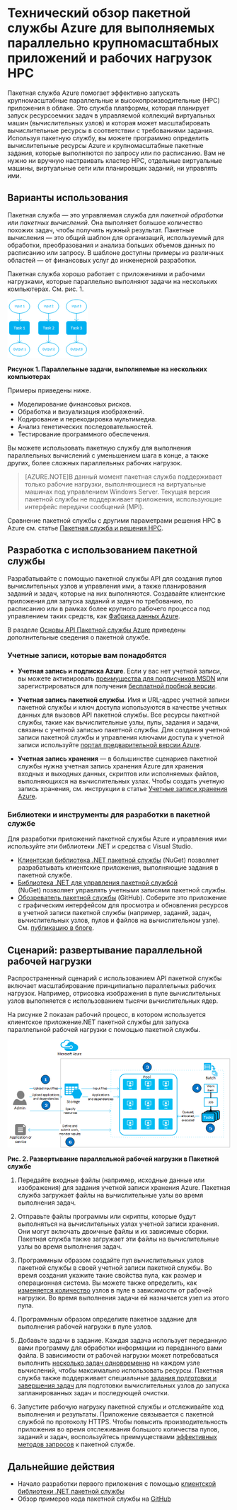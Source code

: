 <properties
	pageTitle="Технический обзор пакетной службы Azure | Microsoft Azure"
	description="Узнайте об основных понятиях, рабочих процессах и сценариях пакетной службы Azure для масштабирования параллельных нагрузок HPC."
	services="batch"
	documentationCenter=""
	authors="dlepow"
	manager="timlt"
	editor=""/>

<tags
	ms.service="batch"
	ms.workload="big-compute"
	ms.tgt_pltfrm="na"
	ms.devlang="na"
	ms.topic="get-started-article"
	ms.date="10/26/2015"
	ms.author="danlep"/>


# Технический обзор пакетной службы Azure для выполняемых параллельно крупномасштабных приложений и рабочих нагрузок HPC
Пакетная служба Azure помогает эффективно запускать крупномасштабные параллельные и высокопроизводительные (HPC) приложения в облаке. Это служба платформы, которая планирует запуск ресурсоемких задач в управляемой коллекций виртуальных машин (вычислительных узлов) и которая может масштабировать вычислительные ресурсы в соответствии с требованиями задания. Используя пакетную службу, вы можете программно определить вычислительные ресурсы Azure и крупномасштабные пакетные задания, которые выполняются по запросу или по расписанию. Вам не нужно ни вручную настраивать кластер HPC, отдельные виртуальные машины, виртуальные сети или планировщик заданий, ни управлять ими.

## Варианты использования

Пакетная служба — это управляемая служба для *пакетной обработки* или *пакетных вычислений*. Она выполняет большое количество похожих задач, чтобы получить нужный результат. Пакетные вычисления — это общий шаблон для организаций, используемый для обработки, преобразования и анализа больших объемов данных по расписанию или запросу. В шаблоне доступны примеры из различных областей — от финансовых услуг до инженерной разработки.

Пакетная служба хорошо работает с приложениями и рабочими нагрузками, которые параллельно выполняют задачи на нескольких компьютерах. См. рис. 1.

![Параллельные задачи][parallel]

**Рисунок 1. Параллельные задачи, выполняемые на нескольких компьютерах**

Примеры приведены ниже.

* Моделирование финансовых рисков.
* Обработка и визуализация изображений.
* Кодирование и перекодировка мультимедиа.
* Анализ генетических последовательностей.
* Тестирование программного обеспечения.

Вы можете использовать пакетную службу для выполнения параллельных вычислений с уменьшением шага в конце, а также других, более сложных параллельных рабочих нагрузок.

>[AZURE.NOTE]В данный момент пакетная служба поддерживает только рабочие нагрузки, выполняющиеся на виртуальные машинах под управлением Windows Server. Текущая версия пакетной службы не поддерживает приложения, использующие интерфейс передачи сообщений (MPI).

Сравнение пакетной службы с другими параметрами решения HPC в Azure см. статье [Пакетная служба и решения HPC](batch-hpc-solutions.md).

## Разработка с использованием пакетной службы

Разрабатывайте с помощью пакетной службы API для создания пулов вычислительных узлов и управления ими, а также планирования заданий и задач, которые на них выполняются. Создавайте клиентские приложения для запуска заданий и задач по требованию, по расписанию или в рамках более крупного рабочего процесса под управлением таких средств, как [Фабрика данных Azure](https://azure.microsoft.com/documentation/services/data-factory/).

В разделе [Основы API Пакетной службы Azure](batch-api-basics.md) приведены дополнительные сведения о пакетной службе.

### Учетные записи, которые вам понадобятся

+ **Учетная запись и подписка Azure**. Если у вас нет учетной записи, вы можете активировать [преимущества для подписчиков MSDN](http://azure.microsoft.com/pricing/member-offers/msdn-benefits-details/) или зарегистрироваться для получения [бесплатной пробной версии](http://azure.microsoft.com/pricing/free-trial/).

+ **Учетная запись пакетной службы**. Имя и URL-адрес учетной записи пакетной службы и ключ доступа используются в качестве учетных данных для вызовов API пакетной службы. Все ресурсы пакетной службы, такие как вычислительные узлы, пулы, задания и задачи, связаны с учетной записью пакетной службы. Для создания учетной записи пакетной службы и управления ключами доступа к учетной записи используйте [портал предварительной версии Azure](batch-account-create-portal.md).

+ **Учетная запись хранения** — в большинстве сценариев пакетной службы нужна учетная запись хранения Azure для хранения входных и выходных данных, скриптов или исполняемых файлов, выполняющихся на вычислительных узлах. Чтобы создать учетную запись хранения, см. инструкции в статье [Учетные записи хранения Azure](../storage/storage-create-storage-account.md).

### Библиотеки и инструменты для разработки в пакетной службе

Для разработки приложений пакетной службы Azure и управления ими используйте эти библиотеки .NET и средства с Visual Studio.

+ [Клиентская библиотека .NET пакетной службы](http://www.nuget.org/packages/Azure.Batch/) (NuGet) позволяет разрабатывать клиентские приложения, выполняющие задания в пакетной службе.
+ [Библиотека .NET для управления пакетной службой](http://www.nuget.org/packages/Microsoft.Azure.Management.Batch/) (NuGet) позволяет управлять учетными записями пакетной службы.
+ [Обозреватель пакетной службы](https://github.com/Azure/azure-batch-samples/tree/master/CSharp/BatchExplorer) (GitHub). Соберите это приложение с графическим интерфейсом для просмотра и обновления ресурсов в учетной записи пакетной службы (например, заданий, задач, вычислительных узлов, пулов и файлов на вычислительном узле). См. [публикацию в блоге](http://blogs.technet.com/b/windowshpc/archive/2015/01/20/azure-batch-explorer-sample-walkthrough.aspx).


## Сценарий: развертывание параллельной рабочей нагрузки

Распространенный сценарий с использованием API пакетной службы включает масштабирование принципиально параллельных рабочих нагрузок. Например, отрисовка изображения в пуле вычислительных узлов выполняется с использованием тысячи вычислительных ядер.

На рисунке 2 показан рабочий процесс, в котором используется клиентское приложение.NET пакетной службы для запуска параллельной рабочей нагрузки с помощью пакетной службы.


![Рабочие элементы рабочего процесса][work_item_workflow]

**Рис. 2. Развертывание параллельной рабочей нагрузки в Пакетной службе**

1.	Передайте входные файлы (например, исходные данные или изображения) для задания учетной записи хранения Azure. Пакетная служба загружает файлы на вычислительные узлы во время выполнения задач.

2.	Отправьте файлы программы или скрипты, которые будут выполняться на вычислительных узлах учетной записи хранения. Они могут включать двоичные файлы и их зависимые сборки. Пакетная служба также загружает эти файлы на вычислительные узлы во время выполнения задач.

3.	Программным образом создайте пул вычислительных узлов пакетной службы в своей учетной записи пакетной службы. Во время создания укажите такие свойства пула, как размер и операционная система. Вы можете также определить, как [изменяется количество](batch-automatic-scaling.md) узлов в пуле в зависимости от рабочей нагрузки. Во время выполнения задачи ей назначается узел из этого пула.

4.	Программным образом определите пакетное задание для выполнения рабочей нагрузки в пуле узлов.

5.	Добавьте задачи в задание. Каждая задача использует переданную вами программу для обработки информации из переданного вами файла. В зависимости от рабочей нагрузки может потребоваться выполнить [несколько задач одновременно](batch-parallel-node-tasks.md) на каждом узле вычислений, чтобы максимально использовать ресурсы. Пакетная служба также поддерживает специальные [задания подготовки и завершения задач](batch-job-prep-release.md) для подготовки вычислительных узлов до запуска запланированных задач и последующей очистки.

6.	Запустите рабочую нагрузку пакетной службы и отслеживайте ход выполнения и результаты. Приложение связывается с пакетной службой по протоколу HTTPS. Чтобы повысить производительность приложения во время отслеживания большого количества пулов, заданий и задач, воспользуйтесь преимуществами [эффективных методов запросов](batch-efficient-list-queries.md) к пакетной службе.






## Дальнейшие действия

* Начало разработки первого приложения с помощью [клиентской библиотеки .NET пакетной службы](batch-dotnet-get-started.md)
* Обзор примеров кода пакетной службы на [GitHub](https://github.com/Azure/azure-batch-samples)

[parallel]: ./media/batch-technical-overview/parallel.png
[work_item_workflow]: ./media/batch-technical-overview/work_item_workflow.png

<!---HONumber=Nov15_HO1-->